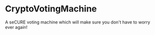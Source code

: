 # CryptoVotingMachine
A seCURE voting machine which will make sure you don't have to worry ever again!
